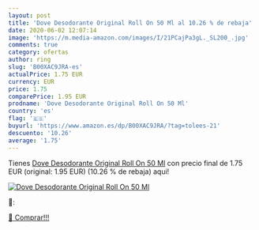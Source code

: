 ```yaml
---
layout: post
title: 'Dove Desodorante Original Roll On 50 Ml al 10.26 % de rebaja'
date: 2020-06-02 12:07:14
image: 'https://m.media-amazon.com/images/I/21PCajPa3gL._SL200_.jpg'
comments: true
category: ofertas
author: ring
slug: 'B00XAC9JRA-es'
actualPrice: 1.75 EUR
currency: EUR
price: 1.75
comparePrice: 1.95 EUR
prodname: 'Dove Desodorante Original Roll On 50 Ml'
country: 'es'
flag: '🇪🇸'
buyurl: 'https://www.amazon.es/dp/B00XAC9JRA/?tag=tolees-21'
descuento: '10.26'
average: '1.75'
---
```


Tienes [Dove Desodorante Original Roll On 50 Ml](https://www.amazon.es/dp/B00XAC9JRA/?tag=tolees-21) con precio final de  1.75 EUR (original: 1.95 EUR) (10.26 %  de rebaja) aqui!

[![Dove Desodorante Original Roll On 50 Ml](https://m.media-amazon.com/images/I/21PCajPa3gL._SL200_.jpg)](https://www.amazon.es/dp/B00XAC9JRA/?tag=tolees-21)

🔎:


[🛒 Comprar!!!](https://www.amazon.es/dp/B00XAC9JRA/?tag=tolees-21)
